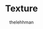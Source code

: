 ---
title: "Texture"
github: https://github.com/thelehhman/texture
demo: https://thelehhman.com/texture/
author: thelehhman
draft: true
ssg:
  - Jekyll
cms:
  - No Cms
---